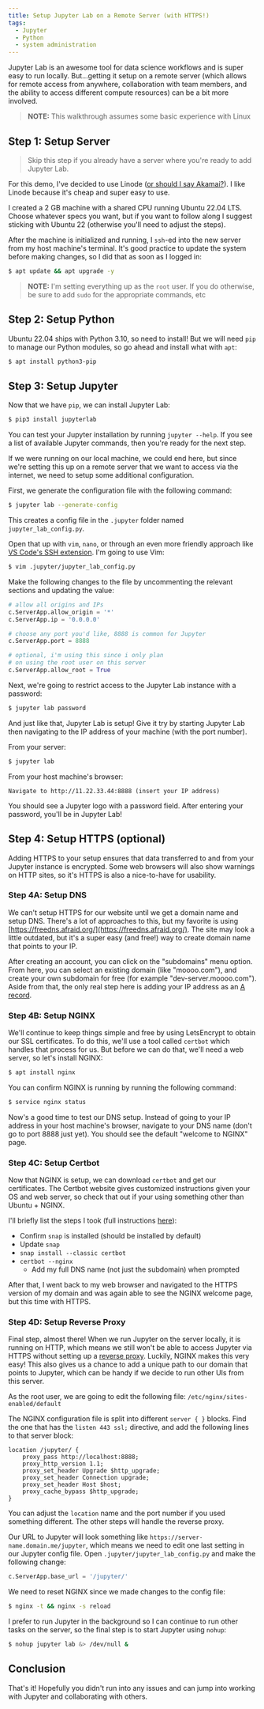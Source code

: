 ```yaml
---
title: Setup Jupyter Lab on a Remote Server (with HTTPS!)
tags:
  - Jupyter
  - Python
  - system administration
---
```


Jupyter Lab is an awesome tool for data science workflows and is super easy to run locally. But...getting it setup on a remote server (which allows for remote access from anywhere, collaboration with team members, and the ability to access different compute resources) can be a bit more involved.

> **NOTE:** This walkthrough assumes some basic experience with Linux

## Step 1: Setup Server

> Skip this step if you already have a server where you're ready to add Jupyter Lab.

For this demo, I've decided to use Linode ([or should I say Akamai?](https://www.linode.com/blog/linode/a-bold-new-approach-to-the-cloud/)). I like Linode because it's cheap and super easy to use.

I created a 2 GB machine with a shared CPU running Ubuntu 22.04 LTS. Choose whatever specs you want, but if you want to follow along I suggest sticking with Ubuntu 22 (otherwise you'll need to adjust the steps).

After the machine is initialized and running, I `ssh`-ed into the new server from my host machine's terminal. It's good practice to update the system before making changes, so I did that as soon as I logged in:

```bash
$ apt update && apt upgrade -y
```

> **NOTE:** I'm setting everything up as the `root` user. If you do otherwise, be sure to add `sudo` for the appropriate commands, etc

## Step 2: Setup Python

Ubuntu 22.04 ships with Python 3.10, so need to install! But we will need `pip` to manage our Python modules, so go ahead and install what with `apt`:

```bash
$ apt install python3-pip
```

## Step 3: Setup Jupyter

Now that we have `pip`, we can install Jupyter Lab:

```bash
$ pip3 install jupyterlab
```

You can test your Jupyter installation by running `jupyter --help`. If you see a list of available Jupyter commands, then you're ready for the next step.

If we were running on our local machine, we could end here, but since we're setting this up on a remote server that we want to access via the internet, we need to setup some additional configuration.

First, we generate the configuration file with the following command:

```bash
$ jupyter lab --generate-config
```

This creates a config file in the `.jupyter` folder named `jupyter_lab_config.py`.

Open that up with `vim`, `nano`, or through an even more friendly approach like [VS Code's SSH extension](https://code.visualstudio.com/docs/remote/ssh). I'm going to use Vim:

```bash
$ vim .jupyter/jupyter_lab_config.py
```

Make the following changes to the file by uncommenting the relevant sections and updating the value:

```python
# allow all origins and IPs
c.ServerApp.allow_origin = '*'
c.ServerApp.ip = '0.0.0.0'

# choose any port you'd like, 8888 is common for Jupyter
c.ServerApp.port = 8888

# optional, i'm using this since i only plan
# on using the root user on this server
c.ServerApp.allow_root = True
```

Next, we're going to restrict access to the Jupyter Lab instance with a password:

```bash
$ jupyter lab password
```

And just like that, Jupyter Lab is setup! Give it try by starting Jupyter Lab then navigating to the IP address of your machine (with the port number).

From your server:
```bash
$ jupyter lab
```

From your host machine's browser:
```
Navigate to http://11.22.33.44:8888 (insert your IP address)
```

You should see a Jupyter logo with a password field. After entering your password, you'll be in Jupyter Lab!

## Step 4: Setup HTTPS (optional)

Adding HTTPS to your setup ensures that data transferred to and from your Jupyter instance is encrypted. Some web browsers will also show warnings on HTTP sites, so it's HTTPS is also a nice-to-have for usability.

### Step 4A: Setup DNS

We can't setup HTTPS for our website until we get a domain name and setup DNS. There's a lot of approaches to this, but my favorite is using [https://freedns.afraid.org/](https://freedns.afraid.org/). The site may look a little outdated, but it's a super easy (and free!) way to create domain name that points to your IP.

After creating an account, you can click on the "subdomains" menu option. From here, you can select an existing domain (like "moooo.com"), and create your own subdomain for free (for example "dev-server.moooo.com"). Aside from that, the only real step here is adding your IP address as an [A record](https://en.wikipedia.org/wiki/List_of_DNS_record_types#A).

### Step 4B: Setup NGINX

We'll continue to keep things simple and free by using LetsEncrypt to obtain our SSL certificates. To do this, we'll use a tool called `certbot` which handles that process for us. But before we can do that, we'll need a web server, so let's install NGINX:

```bash
$ apt install nginx
```

You can confirm NGINX is running by running the following command:

```bash
$ service nginx status
```

Now's a good time to test our DNS setup. Instead of going to your IP address in your host machine's browser, navigate to your DNS name (don't go to port 8888 just yet). You should see the default "welcome to NGINX" page.

### Step 4C: Setup Certbot

Now that NGINX is setup, we can download `certbot` and get our certificates. The Certbot website gives customized instructions given your OS and web server, so check that out if your using something other than Ubuntu + NGINX.

I'll briefly list the steps I took (full instructions [here](https://certbot.eff.org/instructions?ws=nginx&os=ubuntufocal)):
* Confirm `snap` is installed (should be installed by default)
* Update `snap`
* `snap install --classic certbot`
* `certbot --nginx`
  * Add my full DNS name (not just the subdomain) when prompted

After that, I went back to my web browser and navigated to the HTTPS version of my domain and was again able to see the NGINX welcome page, but this time with HTTPS.


### Step 4D: Setup Reverse Proxy

Final step, almost there! When we run Jupyter on the server locally, it is running on HTTP, which means we still won't be able to access Jupyter via HTTPS without setting up a [reverse proxy](https://en.wikipedia.org/wiki/Reverse_proxy). Luckily, NGINX makes this very easy! This also gives us a chance to add a unique path to our domain that points to Jupyter, which can be handy if we decide to run other UIs from this server.

As the root user, we are going to edit the following file: `/etc/nginx/sites-enabled/default`

The NGINX configuration file is split into different `server { }` blocks. Find the one that has the `listen 443 ssl;` directive, and add the following lines to that server block:

```
location /jupyter/ {
    proxy_pass http://localhost:8888;
    proxy_http_version 1.1;
    proxy_set_header Upgrade $http_upgrade;
    proxy_set_header Connection upgrade;
    proxy_set_header Host $host;
    proxy_cache_bypass $http_upgrade;
}
```

You can adjust the `location` name and the port number if you used something different. The other steps will handle the reverse proxy.

Our URL to Jupyter will look something like `https://server-name.domain.me/jupyter`, which means we need to edit one last setting in our Jupyter config file. Open `.jupyter/jupyter_lab_config.py` and make the following change:

```python
c.ServerApp.base_url = '/jupyter/'
```

We need to reset NGINX since we made changes to the config file:

```bash
$ nginx -t && nginx -s reload
```

I prefer to run Jupyter in the background so I can continue to run other tasks on the server, so the final step is to start Jupyter using `nohup`:

```bash
$ nohup jupyter lab &> /dev/null &
```

## Conclusion

That's it! Hopefully you didn't run into any issues and can jump into working with Jupyter and collaborating with others.
